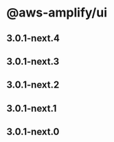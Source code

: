 # @aws-amplify/ui

## 3.0.1-next.4

## 3.0.1-next.3

## 3.0.1-next.2

## 3.0.1-next.1

## 3.0.1-next.0
